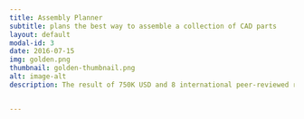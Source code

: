 ```yaml
---
title: Assembly Planner
subtitle: plans the best way to assemble a collection of CAD parts
layout: default
modal-id: 3
date: 2016-07-15
img: golden.png
thumbnail: golden-thumbnail.png
alt: image-alt
description: The result of 750K USD and 8 international peer-reviewed research papers, resulted in a powerful approach to automatically creating the instructions for putting together complex devices. Results take into account multiple subassemblies, fastener and placement times, as well as fixture and rotations.


---
```

